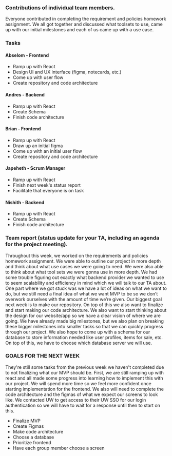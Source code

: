 ### Contributions of individual team members.
Everyone contributed in completing the requirement and policies homework assignment. We all got together and discussed what toolsets to use, came up with our initial milestones and each of us came up with a use case.

### Tasks
#### Abselom - Frontend
- Ramp up with React
- Design UI and UX interface (figma, notecards, etc.)
- Come up with user flow
- Create repository and code architecture
#### Andres - Backend
- Ramp up with React
- Create Schema
- Finish code architecture
#### Brian - Frontend
- Ramp up with React
-  Draw up an initial figma
- Come up with an initial user flow
- Create repository and code architecture
#### Japeheth - Scrum Manager
- Ramp up with React
- Finish next week's status report
- Facilitate that everyone is on task
#### Nishith - Backend
- Ramp up with React
- Create Schema
- Finish code architecture


### Team report (status update for your TA, including an agenda for the project meeting).
Throughout this week, we worked on the requirements and policies homework assignment. We were able to outline our project in more depth
and think about what use cases we were going to need. We were also able to think about what tool sets we were gonna use in more depth.
We had some trouble figuring out exactly what backend provider we wanted to use to seem scalability and efficiency in mind which we will talk to our TA about.
One part where we got stuck was we have a lot of ideas on what we want to do, but we still need a final idea of what we want MVP to be so we don’t overwork
ourselves with the amount of time we’re given.
Our biggest goal next week is to make our repository. On top of this we also want to finalize and start making our code architecture. We also want to start thinking about the design for our website/app so we have a clear vision of where we are going. We have already made big milestones, but we also plan on breaking these bigger milestones into smaller tasks so that we can quickly progress through our project. We also hope to come up with a schema for our database to store information needed like user profiles, items for sale, etc. On top of this, we have to choose which database server we will use.

### GOALS FOR THE NEXT WEEK
They're still some tasks from the previous week we haven't completed due to not finalizing what our MVP should be.
First, we are still ramping up with react and all made some progress into learning how to implement
this with our project. We will spend more time so we feel more confident once starting implementation for the frontend.
We also will need to complete the code architecture and the figmas of what we expect our screens to look like.
We contacted UW to get access to their UW SSO for our login authentication so we will have to wait for a response until then 
to start on this. 

- Finalize MVP
- Create Figmas
- Make code architecture
- Choose a database
- Prioritize frontend
- Have each group member choose a screen

